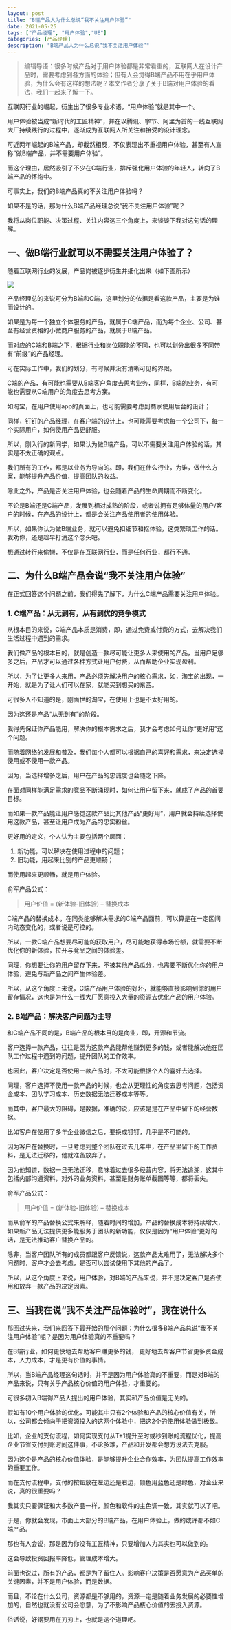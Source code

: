 ```yaml
---
layout: post
title: "B端产品人为什么总说“我不关注用户体验”"
date: 2021-05-25
tags: ["产品经理", "用户体验","UE"]
categories: [产品经理]
description: "B端产品人为什么总说“我不关注用户体验”"
---
```


> 编辑导语：很多时候产品对于用户体验都是非常看重的，互联网人在设计产品时，需要考虑到各方面的体验；但有人会觉得B端产品不用在乎用户体验，为什么会有这样的想法呢？本文作者分享了关于B端对用户体验的看法，我们一起来了解一下。

互联网行业的崛起，衍生出了很多专业术语，“用户体验”就是其中一个。

用户体验被当成“新时代的工匠精神”，并在以腾讯、字节、阿里为首的一线互联网大厂持续践行的过程中，逐渐成为互联网人所关注和接受的设计理念。

可近两年崛起的B端产品，却截然相反，不仅表现出不重视用户体验，甚至有人宣称“做B端产品，并不需要用户体验”。

而这个理由，居然吸引了不少在C端行业，排斥强化用户体验的年轻人，转向了B端产品的怀抱中。

可事实上，我们的B端产品真的不关注用户体验吗？

如果不是的话，那为什么B端产品经理总说“我不关注用户体验”呢？

我将从岗位职能、决策过程、关注内容这三个角度上，来谈谈下我对这句话的理解。

## 一、做B端行业就可以不需要关注用户体验了？

随着互联网行业的发展，产品岗被逐步衍生并细化出来（如下图所示）

![](/images/0005.png)

产品经理总的来说可分为B端和C端，这里划分的依据是看这款产品，主要是为谁而设计的。

如果是为每一个独立个体服务的产品，就属于C端产品，而为每个企业、公司、甚至有经营资格的小微商户服务的产品，就属于B端产品。

而对应的C端和B端之下，根据行业和岗位职能的不同，也可以划分出很多不同带有“前缀”的产品经理。

可在实际工作中，我们的划分，有时候并没有清晰可见的界限。

C端的产品，有可能也需要从B端客户角度去思考业务，同样，B端的业务，有可能也需要从C端用户的角度去思考方案。

如淘宝，在用户使用app的页面上，也可能需要考虑到商家使用后台的设计；

同样，钉钉的产品经理，在客户端的设计上，也可能需要考虑每一个公司下，每一个实际用户，如何使用产品更舒服。

所以，刚入行的新同学，如果认为做B端产品，可以不需要关注用户体验的话，其实是不太正确的观点。

我们所有的工作，都是以业务为导向的。即，我们在什么行业，为谁，做什么方案，能够提升产品价值，提高团队的收益。

除此之外，产品是否关注用户体验，也会随着产品的生命周期而不断变化。

不论是B端还是C端产品，发展到相对成熟的阶段，或者说拥有足够体量的用户/客户的时候，在产品的设计上，都是会关注产品使用者的使用体验。

所以，如果你认为做B端业务，就可以避免扣细节和抠体验，这类繁琐工作的话。我劝你，还是趁早打消这个念头吧。

想通过转行来偷懒，不仅是在互联网行业，而是任何行业，都行不通。

## 二、为什么B端产品会说“我不关注用户体验”
在正式回答这个问题之前，我们得先了解下，为什么C端产品需要关注用户体验。

### 1. C端产品：从无到有，从有到优的竞争模式

从根本目的来说，C端产品本质是消费，即，通过免费或付费的方式，去解决我们生活过程中遇到的需求。

我们做产品的根本目的，就是创造一款尽可能让更多人来使用的产品，当用户足够多之后，产品才可以通过各种方式让用户付费，从而帮助企业实现盈利。

所以，为了让更多人来用，产品必须先解决用户的核心需求，如，淘宝的出现，一开始，就是为了让人们可以在家，就能买到想买的东西。

可很多人不知道的是，刚面世的淘宝，在使用上也是不太好用的。

因为这还是产品“从无到有”的阶段。

我得先保证你产品能用，解决你的根本需求之后，我才会考虑如何让你“更好用”这个问题。

而随着网络的发展和普及，我们每个人都可以根据自己的喜好和需求，来决定选择使用或不使用一款产品。

因为，当选择增多之后，用户在产品的忠诚度也会随之下降。

在面对同样能满足需求的竞品不断涌现时，如何让用户留下来，就成了产品的首要目标。

而如果一款产品能让用户感觉这款产品比其他产品“更好用”，用户就会持续选择使用这款产品，甚至让用户成为产品的忠实粉丝。

更好用的定义，个人认为主要包括两个层面：

1. 新功能，可以解决在使用过程中的问题；
1. 旧功能，用起来比别的产品更顺畅；

而使用起来更顺畅，就是用户体验。

俞军产品公式：

> 用户价值 = (新体验-旧体验) – 替换成本

C端产品的替换成本，在同类能够解决需求的C端产品面前，可以算是在一定区间内动态变化的，或者说是可控的。

所以，一款C端产品想要尽可能的获取用户，尽可能地获得市场份额，就需要不断优化你的新体验，拉开与竞品之间的体验差。

同理，你想要让你的用户留存下来，不被其他产品瓜分，也需要不断优化你的用户体验，避免与新产品之间产生体验差。

所以，从这个角度上来说，C端产品用户体验的好坏，就能够直接影响到你的用户留存情况，这也是为什么一线大厂愿意投入大量的资源去优化产品的用户体验。

### 2. B端产品：解决客户问题为主导
和C端产品不同的是，B端产品的根本目的是商业，即，开源和节流。

客户选择一款产品，往往是因为这款产品能帮他赚到更多的钱，或者能解决他在团队工作过程中遇到的问题，提升团队的工作效率。

也因此，客户决定是否使用一款产品时，不太可能根据个人的喜好去选择。

同理，客户选择不使用一款产品的时候，也会从更理性的角度去思考问题，包括资金成本、团队学习成本、历史数据无法迁移成本等等。

而其中，客户最大的阻碍，是数据，准确的说，应该是是在产品中留下的经营数据。

比如客户在使用了多年企业微信之后，要换成钉钉，几乎是不可能的。

因为客户在替换时，一旦考虑到整个团队在过去几年中，在产品里留下的工作资料，是无法迁移的，他就准备放弃了。

因为他知道，数据一旦无法迁移，意味着过去很多经营内容，将无法追溯，这其中包括内部沟通资料，对外的业务资料，甚至是财务账单截图等等，都将丢失。

俞军产品公式：

> 用户价值 = (新体验-旧体验) – 替换成本

而从俞军的产品替换公式来解释，随着时间的增加，产品的替换成本将持续增大，如果新产品无法提供更多能服务于团队的新功能，仅仅是因为“用户体验”更好的话，是无法推动客户替换产品的。

除非，当客户团队所有的成员都跟客户反馈说，这款产品太难用了，无法解决多个问题时，客户才会去考虑，是否可以尝试使用下其他的产品了。

所以，从这个角度上来说，用户体验，对B端的产品来说，并不是决定客户是否使用和放弃一款产品的决定因素。

## 三、当我在说“我不关注产品体验时”，我在说什么
那回过头来，我们来回答下最开始的那个问题：为什么很多B端产品总说“我不关注用户体验”呢？是因为用户体验真的不重要吗？

在B端行业，如何更快地去帮助客户赚更多的钱， 更好地去帮客户节省更多资金成本，人力成本，才是更有价值的事情。

所以，当B端产品经理这句话时，并不是因为用户体验真的不重要，而是对B端的产品来说，只有关乎产品核心价值的用户体验，才重要的。

可很多初入B端得产品人提出的用户体验，其实和产品价值是无关的。

假如有10个用户体验的优化，可能其中只有2个体验和产品的核心价值有关，所以，公司都会倾向于把资源投入的这两个体验中，把这2个的使用体验做到极致。

比如，企业的支付流程，如何实现支付从T+1提升至时或秒到账的流程优化，提高企业节省支付到账时间这件事，不论多难，产品和开发都会想方设法去克服。

因为这个是产品的核心价值体验，是能够提升企业合作效率，为团队提高工作效率的重要工作。

而在支付流程中，支付的按钮放在左边还是右边，颜色用蓝色还是绿色，对企业来说，真的很重要吗？

我其实只要保证和大多数产品一样，颜色和软件的主色调一致，其实就可以了吧。

于是，你就会发现，市面上大部分的B端产品，在用户体验上，做的或许都不如C端产品。

那也有人会说，那是因为你没有工匠精神，只要增加人力其实也可以做到的。

这会导致投资回报率降低，管理成本增大。

前面也说过，所有的产品，都是为了留住人。影响客户决策是否愿意为产品买单的关键因素，并不是用户体验，而是数据。

而且，不论在什么公司，资源都是不够用的，资源一定是随着业务发展的必要性增加的，自然也就没有公司会愿意，为了不影响产品核心价值的去投入资源。

俗话说，好钢要用在刀刃上，也就是这个道理吧。
